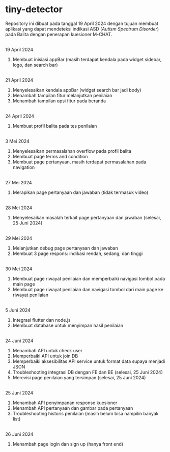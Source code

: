 # tiny-detector

Repository ini dibuat pada tanggal 19 April 2024 dengan tujuan membuat aplikasi yang dapat mendeteksi indikasi ASD (_Autism Spectrum Disorder_) pada Balita dengan penerapan kuesioner M-CHAT.

<br>19 April 2024
1. Membuat inisiasi appBar (masih terdapat kendala pada widget sidebar, logo, dan search bar)

<br>21 April 2024
1. Menyelesaikan kendala appBar (widget search bar jadi body)
2. Menambah tampilan fitur melanjutkan penilaian
3. Menambah tampilan opsi fitur pada beranda

<br>24 April 2024
1. Membuat profil balita pada tes penilaian

<br>3 Mei 2024
1. Menyelesaikan permasalahan overflow pada profil balita
2. Membuat page terms and condition
3. Membuat page pertanyaan, masih terdapat permasalahan pada navigation

<br>27 Mei 2024
1. Merapikan page pertanyaan dan jawaban (tidak termasuk video)

<br>28 Mei 2024
1. Menyelesaikan masalah terkait page pertanyaan dan jawaban (selesai, 25 Juni 2024)

<br>29 Mei 2024
1. Melanjutkan debug page pertanyaan dan jawaban
2. Membuat 3 page respons: indikasi rendah, sedang, dan tinggi

<br>30 Mei 2024
1. Membuat page riwayat penilaian dan memperbaiki navigasi tombol pada main page
2. Membuat page riwayat penilaian dan navigasi tombol dari main page ke riwayat penilaian

<br>5 Juni 2024
1. Integrasi flutter dan node.js
2. Membuat database untuk menyimpan hasil penilaian

<br>24 Juni 2024
1. Menambah API untuk check user
2. Memperbaiki API untuk join DB
3. Memperbaiki aksesibilitas API service untuk format data supaya menjadi JSON
4. Troubleshooting integrasi DB dengan FE dan BE (selesai, 25 Juni 2024)
5. Merevisi page penilaian yang tersimpan (selesai, 25 Juni 2024)

<br>25 Juni 2024
1. Menambah API penyimpanan response kuesioner
2. Menambah API pertanyaan dan gambar pada pertanyaan
3. Troubleshooting historis penilaian (masih belum bisa nampilin banyak list)

<br>26 Juni 2024
1. Menambah page login dan sign up (hanya front end)
